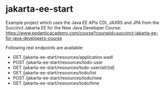 
# jakarta-ee-start

Example project which uses the Java EE APIs CDI, JAXRS and JPA from the Succinct Jakarta EE for the New Java Developer Course: 
https://www.pedanticacademy.com/course?courseid=succinct-jakarta-ee-for-java-developers-course


Following rest endpoints are available: 

- GET	/jakarta-ee-start/resources/application.wadl
- POST	/jakarta-ee-start/resources/todo-user
- GET	/jakarta-ee-start/resources/todo-user/all/{id}
- GET	/jakarta-ee-start/resources/todo/list
- POST	/jakarta-ee-start/resources/todo/new
- GET	/jakarta-ee-start/resources/todo/time






